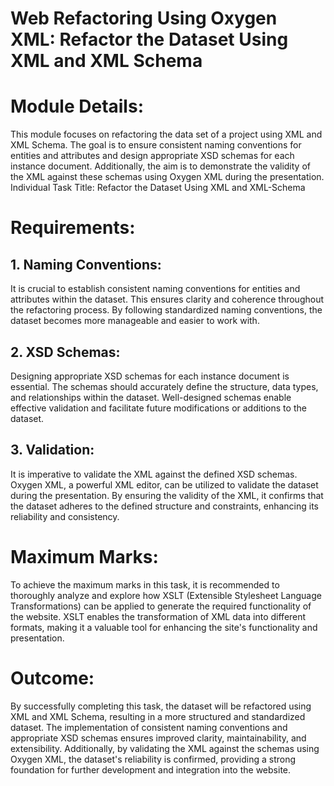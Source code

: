 # Web Refactoring Using Oxygen XML: Refactor the Dataset Using XML and XML Schema

# Module Details:
This module focuses on refactoring the data set of a project using XML and XML Schema. The goal is to ensure consistent naming conventions for entities and attributes and design appropriate XSD schemas for each instance document. Additionally, the aim is to demonstrate the validity of the XML against these schemas using Oxygen XML during the presentation.
Individual Task Title: Refactor the Dataset Using XML and XML-Schema

# Requirements:
## 1. Naming Conventions:
   It is crucial to establish consistent naming conventions for entities and attributes within the dataset. This ensures clarity and coherence throughout the refactoring process. By following standardized naming conventions, the dataset becomes more manageable and easier to work with.

## 2. XSD Schemas:
   Designing appropriate XSD schemas for each instance document is essential. The schemas should accurately define the structure, data types, and relationships within the dataset. Well-designed schemas enable effective validation and facilitate future modifications or additions to the dataset.

## 3. Validation:
   It is imperative to validate the XML against the defined XSD schemas. Oxygen XML, a powerful XML editor, can be utilized to validate the dataset during the presentation. By ensuring the validity of the XML, it confirms that the dataset adheres to the defined structure and constraints, enhancing its reliability and consistency.

# Maximum Marks:
To achieve the maximum marks in this task, it is recommended to thoroughly analyze and explore how XSLT (Extensible Stylesheet Language Transformations) can be applied to generate the required functionality of the website. XSLT enables the transformation of XML data into different formats, making it a valuable tool for enhancing the site's functionality and presentation.

# Outcome:
By successfully completing this task, the dataset will be refactored using XML and XML Schema, resulting in a more structured and standardized dataset. The implementation of consistent naming conventions and appropriate XSD schemas ensures improved clarity, maintainability, and extensibility. Additionally, by validating the XML against the schemas using Oxygen XML, the dataset's reliability is confirmed, providing a strong foundation for further development and integration into the website.
